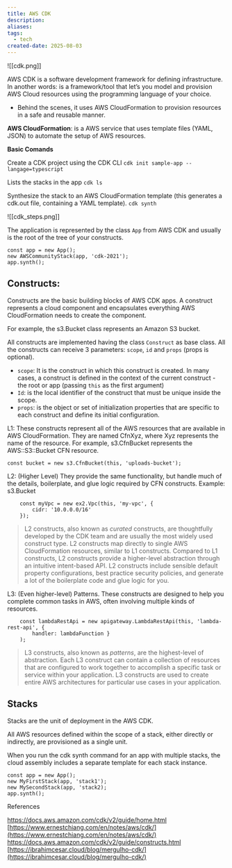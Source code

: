 ```yaml
---
title: AWS CDK
description: 
aliases: 
tags:
  - tech
created-date: 2025-08-03
---
```


![[cdk.png]]

AWS CDK is a software development framework for defining infrastructure. In another words: is a framework/tool that let’s you model and provision AWS Cloud resources using the programming language of your choice.

- Behind the scenes, it uses AWS CloudFormation to provision resources in a safe and reusable manner.

**AWS CloudFormation**: is a AWS service that uses template files (YAML, JSON) to automate the setup of AWS resources.

**Basic Comands**

Create a CDK project using the CDK CLI
`cdk init sample-app --langage=typescript`

Lists the stacks in the app
`cdk ls` 

Synthesize the stack to an AWS CloudFormation template (this generates a cdk.out file, containing a YAML template).
`cdk synth`


![[cdk_steps.png]]


The application is represented by the class `App` from AWS CDK and usually is the root of the tree of your constructs.

```tsx
const app = new App();
new AWSCommunityStack(app, 'cdk-2021');
app.synth();
```

## Constructs:

Constructs are the basic building blocks of AWS CDK apps. A construct represents a cloud component and encapsulates everything AWS CloudFormation needs to create the component.

For example, the s3.Bucket class represents an Amazon S3 bucket.

All constructs are implemented having the class `Construct` as base class. All the constructs can receive 3 parameters: `scope`, `id` and `props` (props is optional).

- `scope`: It is the construct in which this construct is created. In many cases, a construct is defined in the context of the current construct - the root or app (passing `this` as the first argument)
- `Id`: is the local identifier of the construct that must be unique inside the scope.
- `props`: is the object or set of initialization properties that are specific to each construct and define its initial configuration.

L1: These constructs represent all of the AWS resources that are available in AWS CloudFormation. They are named CfnXyz, where Xyz represents the name of the resource. For example, s3.CfnBucket represents the AWS::S3::Bucket CFN resource.

```tsx
const bucket = new s3.CfnBucket(this, 'uploads-bucket');
```

L2: (Higher Level) They provide the same functionality, but handle much of the details, boilerplate, and glue logic required by CFN constructs. Example: s3.Bucket

```tsx
	const myVpc = new ex2.Vpc(this, 'my-vpc', {
		cidr: '10.0.0.0/16'
	});
```

> L2 constructs, also known as _curated_ constructs, are thoughtfully developed by the CDK team and are usually the most widely used construct type. L2 constructs map directly to single AWS CloudFormation resources, similar to L1 constructs. Compared to L1 constructs, L2 constructs provide a higher-level abstraction through an intuitive intent-based API. L2 constructs include sensible default property configurations, best practice security policies, and generate a lot of the boilerplate code and glue logic for you.



L3: (Even higher-level) Patterns. These constructs are designed to help you complete common tasks in AWS, often involving multiple kinds of resources.

```tsx
	const lambdaRestApi = new apigateway.LambdaRestApi(this, 'lambda-rest-api', {
		handler: lambdaFunction }
	);
```

> L3 constructs, also known as _patterns_, are the highest-level of abstraction. Each L3 construct can contain a collection of resources that are configured to work together to accomplish a specific task or service within your application. L3 constructs are used to create entire AWS architectures for particular use cases in your application.



## Stacks

Stacks are the unit of deployment in the AWS CDK.

All AWS resources defined within the scope of a stack, either directly or indirectly, are provisioned as a single unit.

When you run the cdk synth command for an app with multiple stacks, the cloud assembly includes a separate template for each stack instance.

```tsx
const app = new App();
new MyFirstStack(app, 'stack1');
new MySecondStack(app, 'stack2);
app.synth();
```

References



https://docs.aws.amazon.com/cdk/v2/guide/home.html
[https://www.ernestchiang.com/en/notes/aws/cdk/](https://www.ernestchiang.com/en/notes/aws/cdk/)
https://docs.aws.amazon.com/cdk/v2/guide/constructs.html
[https://ibrahimcesar.cloud/blog/mergulho-cdk/](https://ibrahimcesar.cloud/blog/mergulho-cdk/)